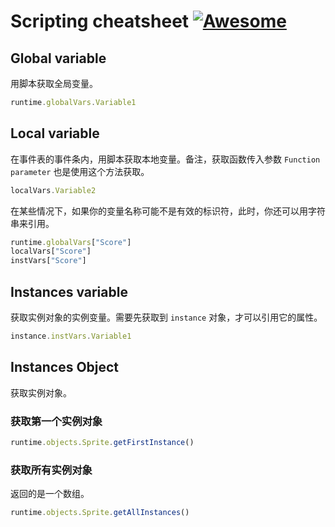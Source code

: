 # Scripting cheatsheet [![Awesome](https://awesome.re/badge-flat.svg)](https://awesome.re)


## Global variable

用脚本获取全局变量。

```javascript
runtime.globalVars.Variable1
```

## Local variable

在事件表的事件条内，用脚本获取本地变量。备注，获取函数传入参数 `Function parameter` 也是使用这个方法获取。

```javascript
localVars.Variable2
```

在某些情况下，如果你的变量名称可能不是有效的标识符，此时，你还可以用字符串来引用。

```javascript
runtime.globalVars["Score"]
localVars["Score"]
instVars["Score"]
```

## Instances variable

获取实例对象的实例变量。需要先获取到 `instance` 对象，才可以引用它的属性。

```javascript
instance.instVars.Variable1
```

## Instances Object

获取实例对象。

### 获取第一个实例对象

```javascript
runtime.objects.Sprite.getFirstInstance()
```

### 获取所有实例对象

返回的是一个数组。

```javascript
runtime.objects.Sprite.getAllInstances()
```


